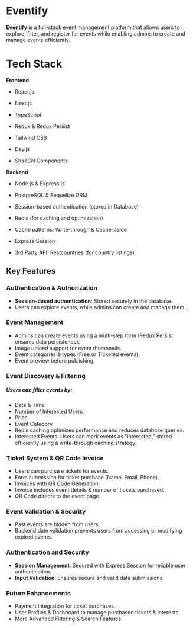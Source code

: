 # Eventify

**Eventify** is a full-stack event management platform that allows users to explore, filter, and register for events while enabling admins to create and manage events efficiently.

# Tech Stack
**Frontend**

- React.js

- Next.js

- TypeScript

- Redux & Redux Persist

- Tailwind CSS

- Day.js

- ShadCN Components

**Backend**

- Node.js & Express.js

- PostgreSQL & Sequelize ORM

- Session-based authentication (stored in Database)

- Redis (for caching and optimization)

- Cache patterns: Write-through & Cache-aside

- Express Session

- 3rd Party API: Restcountries (for country listings)

## Key Features

### Authentication & Authorization
- **Session-based authentication**: Stored securely in the database.
- Users can explore events, while admins can create and manage them..

### Event Management
- Admins can create events using a multi-step form (Redux Persist ensures data persistence).
- Image upload support for event thumbnails.
- Event categories & types (Free or Ticketed events).
- Event preview before publishing.

### Event Discovery & Filtering
##### Users can filter events by:
- Date & Time
- Number of Interested Users
- Price
- Event Category
- Redis caching optimizes performance and reduces database queries.
- Interested Events: Users can mark events as "interested," stored efficiently using a write-through caching strategy.

### Ticket System & QR Code Invoice
- Users can purchase tickets for events.
- Form submission for ticket purchase (Name, Email, Phone).
- Invoices with QR Code Generation:
- Invoice includes event details & number of tickets purchased.
- QR Code directs to the event page.

### Event Validation & Security
- Past events are hidden from users.
- Backend date validation prevents users from accessing or modifying expired events.

### Authentication and Security
- **Session Management**: Secured with Express Session for reliable user authentication.
- **Input Validation**: Ensures secure and valid data submissions.

### Future Enhancements
- Payment Integration for ticket purchases.
- User Profiles & Dashboard to manage purchased tickets & interests.
- More Advanced Filtering & Search Features.

